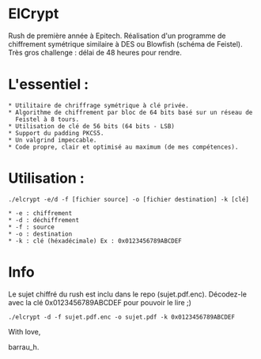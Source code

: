 # ElCrypt

Rush de première année à Epitech. Réalisation d'un programme de chiffrement symétrique similaire à
DES ou Blowfish (schéma de Feistel). Très gros challenge : délai de 48 heures pour rendre.

# L'essentiel :
    * Utilitaire de chriffrage symétrique à clé privée.
    * Algorithme de chiffrement par bloc de 64 bits basé sur un réseau de
      Feistel à 8 tours.
    * Utilisation de clé de 56 bits (64 bits - LSB)
    * Support du padding PKCS5.
    * Un valgrind impeccable.
    * Code propre, clair et optimisé au maximum (de mes compétences).

# Utilisation :

    ./elcrypt -e/d -f [fichier source] -o [fichier destination] -k [clé]

    * -e : chiffrement
    * -d : déchiffrement
    * -f : source
    * -o : destination
    * -k : clé (héxadécimale) Ex : 0x0123456789ABCDEF

# Info

Le sujet chiffré du rush est inclu dans le repo (sujet.pdf.enc). Décodez-le avec la clé 0x0123456789ABCDEF pour pouvoir le lire ;)

    ./elcrypt -d -f sujet.pdf.enc -o sujet.pdf -k 0x0123456789ABCDEF

With love,

barrau_h.
